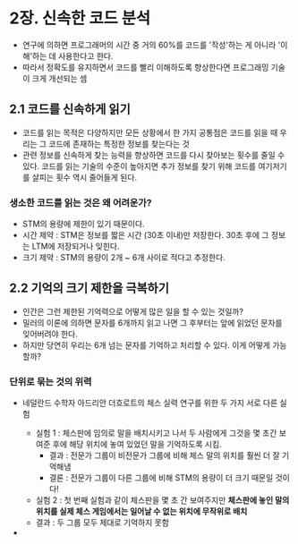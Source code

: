 # 2장. 신속한 코드 분석
- 연구에 의하면 프로그래머의 시간 중 거의 60%를 코드를 '작성'하는 게 아니라 '이해'하는 데 사용한다고 한다.
- 따라서 정확도를 유지하면서 코드를 빨리 이해하도록 향상한다면 프로그래밍 기술이 크게 개선되는 셈

## 2.1 코드를 신속하게 읽기
- 코드를 읽는 목적은 다양하지만 모든 상황에서 한 가지 공통점은 코드를 읽을 때 우리는 그 코드에 존재하는 특정한 정보를 찾는다는 것
- 관련 정보를 신속하게 찾는 능력을 향상하면 코드를 다시 찾아보는 횟수를 줄일 수 있다. 코드를 읽는 기술의 수준이 높아지면 추가 정보를 찾기 위해 코드를 여기저기를 살피는 횟수 역시 줄어들게 된다.

### 생소한 코드를 읽는 것은 왜 어려운가?
- STM의 용량에 제한이 있기 때문이다.
- 시간 제약 : STM은 정보를 짧은 시간 (30초 이내)만 저장한다. 30초 후에 그 정보는 LTM에 저장되거나 잊힌다.
- 크기 제약 : STM의 용량이 2개 ~ 6개 사이로 적다고 추정한다.

## 2.2 기억의 크기 제한을 극복하기
- 인간은 그런 제한된 기억력으로 어떻게 많은 일을 할 수 있는 것일까?
- 밀러의 이론에 의하면 문자를 6개까지 읽고 나면 그 후부터는 앞에 읽었던 문자를 잊어버려야 한다.
- 하지만 당연히 우리는 6개 넘는 문자를 기억하고 처리할 수 있다. 이게 어떻게 가능할까?

### 단위로 묶는 것의 위력
- 네덜란드 수학자 아드리안 더흐로트의 체스 실력 연구를 위한 두 가지 서로 다른 실험
  - 실험 1 : 체스판에 임의로 말을 배치시키고 나서 두 사람에게 그것을 몇 초간 보여준 후에 해당 위치에 놓여 있었던 말을 기억하도록 시킴.
    - 결과 : 전문가 그룹이 비전문가 그룹에 비해 체스 말의 위치를 훨씬 더 잘 기억해냄
    - 결론 : 전문가 그룹이 다른 그룹에 비해 STM의 용량이 더 크기 때문일 것이다!
  - 실험 2 : 첫 번째 실험과 같이 체스판을 몇 초 간 보여주지만 **체스판에 놓인 말의 위치를 실제 체스 게임에서는 일어날 수 없는 위치에 무작위로 배치**
  - 결과 : 두 그룹 모두 제대로 기억하지 못함
 
- 
